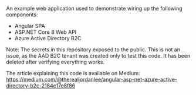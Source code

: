 An example web application used to demonstrate wiring up the following components:
- Angular SPA
- ASP.NET Core 8 Web API
- Azure Active Directory B2C

Note: The secrets in this repository exposed to the public. This is not an issue, as the AAD B2C tenant was created only to test this code. It has been deleted after verifying everything works.

The article explaining this code is available on Medium:
https://medium.com/@therealjordanlee/angular-asp-net-azure-active-directory-b2c-2184e17e8f86

